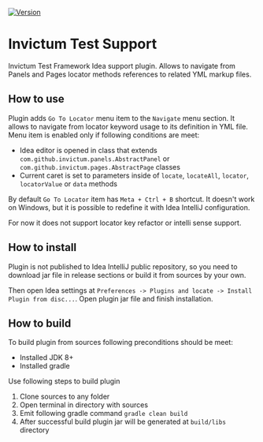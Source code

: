 [![Version](https://img.shields.io/github/release/Invictum/invictum-test-support.svg)](https://github.com/Invictum/invictum-test-support/releases/latest)

Invictum Test Support
=====================

Invictum Test Framework Idea support plugin. Allows to navigate from Panels and Pages locator methods references to related YML markup files.

How to use
-----

Plugin adds `Go To Locator` menu item to the `Navigate` menu section. It allows to navigate from locator keyword usage to its definition in YML file. Menu item is enabled only if following conditions are meet:
 - Idea editor is opened in class that extends `com.github.invictum.panels.AbstractPanel` or `com.github.invictum.pages.AbstractPage` classes
 - Current caret is set to parameters inside of `locate`, `locateAll`, `locator`, `locatorValue` or `data` methods

By default `Go To Locator` item has `Meta + Ctrl + B` shortcut. It doesn't work on Windows, but it is possible to redefine it with Idea IntelliJ configuration.

For now it does not support locator key refactor or intelli sense support.

How to install
--------------

Plugin is not published to Idea IntelliJ public repository, so you need to download jar file in release sections or build it from sources by your own.

Then open Idea settings at `Preferences -> Plugins and locate -> Install Plugin from disc...`. Open plugin jar file and finish installation.

How to build
------------

To build plugin from sources following preconditions should be meet:
 - Installed JDK 8+
 - Installed gradle

Use following steps to build plugin
 1. Clone sources to any folder
 2. Open terminal in directory with sources
 3. Emit following gradle command `gradle clean build`
 4. After successful build plugin jar will be generated at `build/libs` directory